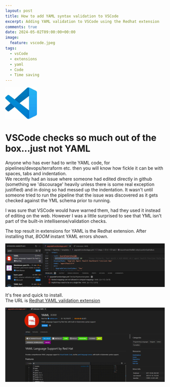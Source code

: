 ```yaml
---
layout: post
title: How to add YAML syntax validation to VSCode
excerpt: Adding YAML validation to VSCode using the Redhat extension 
comments: true
date: 2024-05-02T09:00:00+00:00
image:
  feature: vscode.jpeg
tags:
  - vsCode
  - extensions
  - yaml
  - Code
  - Time saving
---
```


<img src="/public/vscode.jpeg" alt="vscode logo" width="100" height="100"/>

# VSCode checks so much out of the box...just not YAML

Anyone who has ever had to write YAML code, for pipelines/devops/terraform etc. then you will know how fickle it can be with spaces, tabs and indentation.  
We recently had an issue where someone had edited directly in github (something we 'discourage' heavily unless there is some real exception justified) and in doing so had messed up the indentation.
It wasn't until someone tried to run the pipeline that the issue was discovered as it gets checked against the YML schema prior to running.  

I was sure that VSCode would have warned them, had they used it instead of editing on the web.  However I was a little surprised to see that YML isn't part of the built-in intellisense/validation checks.  

The top result in extensions for YAML is the Redhat extension.  After installing that, *BOOM* instant YAML errors shown.  

<img src="/public/ymlerror.png" alt="yaml validation error">  
  
It's free and quick to install.  
The URL is [Redhat YAML validation extension](https://marketplace.visualstudio.com/items?itemName=redhat.vscode-yaml "Redhat YAML Validation Extension")  

  
<img src="/public/ymlextension.png" alt="yaml validation extension">
